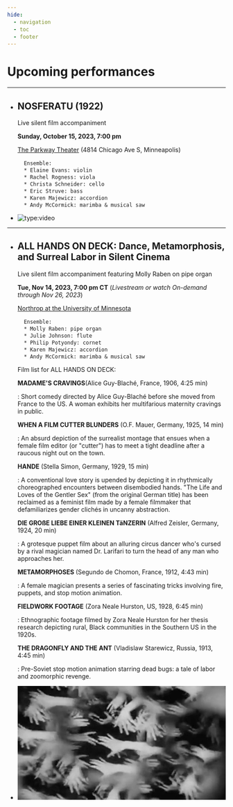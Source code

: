 ```yaml
---
hide:
  - navigation
  - toc
  - footer
---
```


# Upcoming performances

-------------

<div class="grid cards" markdown>

- ## **NOSFERATU** (1922)
	
	Live silent film accompaniment

	**Sunday, October 15, 2023, 7:00 pm**

	[The Parkway Theater](https://theparkwaytheater.com/all-events/nosferatu-dreamland-faces) (4814 Chicago Ave S, Minneapolis)
	
		Ensemble:
		* Elaine Evans: violin
		* Rachel Rogness: viola
		* Christa Schneider: cello
		* Eric Struve: bass
		* Karen Majewicz: accordion
		* Andy McCormick: marimba & musical saw


-  ![type:video](https://player.vimeo.com/video/867769536)


</div>
</div>

-----------------------------

<div class="grid cards"  markdown>

- ## **ALL HANDS ON DECK**: Dance, Metamorphosis, and Surreal Labor in Silent Cinema

	

	Live silent film accompaniment featuring Molly Raben on pipe organ

	**Tue, Nov 14, 2023, 7:00 pm CT** (*Livestream or watch On-demand through Nov 26, 2023*)

	[Northrop at the University of Minnesota
](https://www.northrop.umn.edu/events/all-hands-on-deck-silent-cinema-2023)

		Ensemble:
		* Molly Raben: pipe organ
		* Julie Johnson: flute
		* Philip Potyondy: cornet
		* Karen Majewicz: accordion
		* Andy McCormick: marimba & musical saw
	
	Film list for ALL HANDS ON DECK:

	**MADAME'S CRAVINGS**(Alice Guy-Blaché, France, 1906, 4:25 min)
	
	:	Short comedy directed by Alice Guy-Blaché before she moved from France to the US. A woman exhibits her multifarious maternity cravings in public.
	
	**WHEN A FILM CUTTER BLUNDERS** (O.F. Mauer, Germany, 1925, 14 min)
	
	:	An absurd depiction of the surrealist montage that ensues when a female film editor (or "cutter") has to meet a tight deadline after a raucous night out on the town.
	
	**HANDE** (Stella Simon, Germany, 1929, 15 min)
	
	:	A conventional love story is upended by depicting it in rhythmically choreographed encounters between disembodied hands. "The Life and Loves of the Gentler Sex" (from the original German title) has been reclaimed as a feminist film made by a female filmmaker that defamiliarizes gender clichés in uncanny abstraction.
	
	**DIE GROßE LIEBE EINER KLEINEN TäNZERIN** (Alfred Zeisler, Germany, 1924, 20 min)
	
	:	A grotesque puppet film about an alluring circus dancer who's cursed by a rival magician named Dr. Larifari to turn the head of any man who approaches her.
	
	**METAMORPHOSES** (Segundo de Chomon, France, 1912, 4:43 min)
	
	:	A female magician presents a series of fascinating tricks involving fire, puppets, and stop motion animation.
	
	**FIELDWORK FOOTAGE** (Zora Neale Hurston, US, 1928, 6:45 min)
	
	:	Ethnographic footage filmed by Zora Neale Hurston for her thesis research depicting rural, Black communities in the Southern US in the 1920s.
	
	**THE DRAGONFLY AND THE ANT** (Vladislaw Starewicz, Russia, 1913, 4:45 min)
	
	:	Pre-Soviet stop motion animation starring dead bugs: a tale of labor and zoomorphic revenge.


-	![hands](images/hands.jpg)	

</div>



